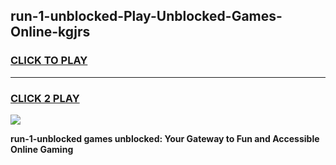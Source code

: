 
## run-1-unblocked-Play-Unblocked-Games-Online-kgjrs
<h3>
<a href="https://premium76.site?title=run-1-unblocked&ref=25A">CLICK TO PLAY</a></h3>
<hr>

<h3>
<a href="https://premium76.site?title=run-1-unblocked&ref=25A">CLICK 2 PLAY</a>
  
</h3>

<a href="https://premium76.site?title=run-1-unblocked&ref=25A"><img src="https://clearcache.store/games.png"></a>


**run-1-unblocked games unblocked: Your Gateway to Fun and Accessible Online Gaming**
